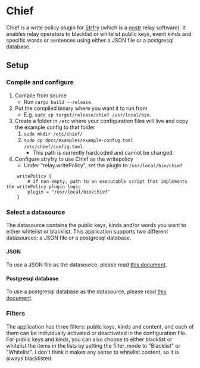 # Chief

Chief is a write policy plugin for [Strfry](https://github.com/hoytech/strfry) (which is a [nostr](https://github.com/nostr-protocol/nostr) relay software).
It enables relay operators to blacklist or whitelist public keys, event kinds and specific words or sentences using either
a JSON file or a postgresql database.

## Setup

### Compile and configure

1. Compile from source
   - Run `cargo build --release`.
2. Put the compiled binary where you want it to run from
   - E.g. `sudo cp target/release/chief /usr/local/bin`.
3. Create a folder in `/etc` where your configuration files will live and copy the example config to that folder
    1. `sudo mkdir /etc/chief/`
    2. `sudo cp docs/examples/example-config.toml /etc/chief/config.toml`.
        - This path is currently hardcoded and cannot be changed.
4. Configure stryfry to use Chief as the writepolicy
   - Under "relay.writePolicy", set the plugin to `/usr/local/bin/chief`
```
    writePolicy {
        # If non-empty, path to an executable script that implements the writePolicy plugin logic
        plugin = "/usr/local/bin/chief"
    }
```

### Select a datasource
The datasource contains the public keys, kinds and/or words you want to either whitelist or blacklist.
This application supports two different datasources: a JSON file or a postgresql database.

#### JSON

To use a JSON file as the datasource, please read [this document](docs/json_datasource.md).

#### Postgresql database

To use a postgresql database as the datasource, please read [this document](docs/postgresql_datasource.md).

### Filters

The application has three filters: public keys, kinds and content, and each of them can be individually activated or 
deactivated in the configuration file. For public keys and kinds, you can also choose to either blacklist or whitelist
the items in the lists by setting the filter_mode to "Blacklist" or "Whitelist". I don't think it makes any sense to 
whitelist content, so it is always blacklisted.